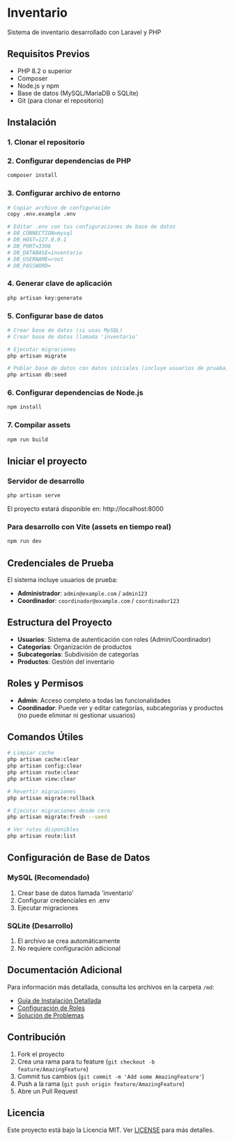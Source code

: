 # Inventario
Sistema de inventario desarrollado con Laravel y PHP

## Requisitos Previos

- PHP 8.2 o superior
- Composer
- Node.js y npm
- Base de datos (MySQL/MariaDB o SQLite)
- Git (para clonar el repositorio)

## Instalación

### 1. Clonar el repositorio

### 2. Configurar dependencias de PHP
```bash
composer install
```

### 3. Configurar archivo de entorno
```bash
# Copiar archivo de configuración
copy .env.example .env

# Editar .env con tus configuraciones de base de datos
# DB_CONNECTION=mysql
# DB_HOST=127.0.0.1
# DB_PORT=3306
# DB_DATABASE=inventario
# DB_USERNAME=root
# DB_PASSWORD=
```

### 4. Generar clave de aplicación
```bash
php artisan key:generate
```

### 5. Configurar base de datos
```bash
# Crear base de datos (si usas MySQL)
# Crear base de datos llamada 'inventario'

# Ejecutar migraciones
php artisan migrate

# Poblar base de datos con datos iniciales (incluye usuarios de prueba)
php artisan db:seed
```

### 6. Configurar dependencias de Node.js
```bash
npm install
```

### 7. Compilar assets
```bash
npm run build
```

## Iniciar el proyecto

### Servidor de desarrollo
```bash
php artisan serve
```

El proyecto estará disponible en: http://localhost:8000

### Para desarrollo con Vite (assets en tiempo real)
```bash
npm run dev
```

## Credenciales de Prueba

El sistema incluye usuarios de prueba:

- **Administrador**: `admin@example.com` / `admin123`
- **Coordinador**: `coordinador@example.com` / `coordinador123`

## Estructura del Proyecto

- **Usuarios**: Sistema de autenticación con roles (Admin/Coordinador)
- **Categorías**: Organización de productos
- **Subcategorías**: Subdivisión de categorías
- **Productos**: Gestión del inventario

## Roles y Permisos

- **Admin**: Acceso completo a todas las funcionalidades
- **Coordinador**: Puede ver y editar categorías, subcategorías y productos (no puede eliminar ni gestionar usuarios)

## Comandos Útiles

```bash
# Limpiar cache
php artisan cache:clear
php artisan config:clear
php artisan route:clear
php artisan view:clear

# Revertir migraciones
php artisan migrate:rollback

# Ejecutar migraciones desde cero
php artisan migrate:fresh --seed

# Ver rutas disponibles
php artisan route:list
```

## Configuración de Base de Datos

### MySQL (Recomendado)
1. Crear base de datos llamada 'inventario'
2. Configurar credenciales en .env
3. Ejecutar migraciones

### SQLite (Desarrollo)
1. El archivo se crea automáticamente
2. No requiere configuración adicional

## Documentación Adicional

Para información más detallada, consulta los archivos en la carpeta `/md`:

- [Guía de Instalación Detallada](md/INSTALLATION.md)
- [Configuración de Roles](md/ROLES.md)
- [Solución de Problemas](md/TROUBLESHOOTING.md)

## Contribución

1. Fork el proyecto
2. Crea una rama para tu feature (`git checkout -b feature/AmazingFeature`)
3. Commit tus cambios (`git commit -m 'Add some AmazingFeature'`)
4. Push a la rama (`git push origin feature/AmazingFeature`)
5. Abre un Pull Request

## Licencia

Este proyecto está bajo la Licencia MIT. Ver [LICENSE](LICENSE) para más detalles. 